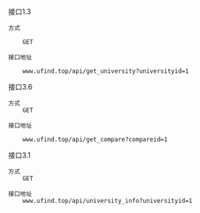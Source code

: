 
接口1.3

    方式 

        GET

    接口地址 

        www.ufind.top/api/get_university?universityid=1

接口3.6 

    方式    
        GET
    
    接口地址

        www.ufind.top/api/get_compare?compareid=1

接口3.1
    
    方式
        GET
    
    接口地址
        www.ufind.top/api/university_info?universityid=1